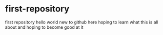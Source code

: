 # first-repository
first repository
hello world
new to github here 
hoping to learn what this is all about and hoping to become good at it
